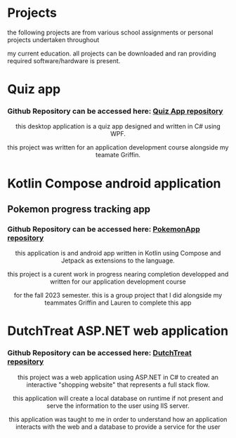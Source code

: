 <h1 class="titles">Projects</h1>


<p class="titles">the following projects are from various school assignments or personal projects undertaken throughout</p>
<p class="titles">my current education. all projects can be downloaded and ran providing required software/hardware is present.</p>


<h1 class="titles">Quiz app</h1>
<h3 class="titles"> Github Repository can be accessed here: <a href="https://github.com/williamCattrell/Quiz-app">Quiz App repository</a></h3>
<p style="text-align: center;">this desktop application is a quiz app designed and written in C# using WPF.</p>
<p style="text-align: center;">this project was written for an application development course alongside my teamate Griffin.</p>


<h1 class="titles">Kotlin Compose android application</h1>
<h2 class="titles">Pokemon progress tracking app</h2>
<h3 class="titles"> Github Repository can be accessed here: <a href="https://github.com/williamCattrell/PokemonApp">PokemonApp repository</a></h3>

<p style="text-align: center;">this application is and android app written in Kotlin using Compose and Jetpack as extensions to the language.</p>
<p style="text-align: center;">this project is a curent work in progress nearing completion developped and written for our application development course</p>
<p style="text-align: center;">for the fall 2023 semester. this is a group project that I did alongside my teammates Griffin and Lauren to complete this app</p>


<h1 class="titles">DutchTreat ASP.NET web application</h1>
<h3 class="titles"> Github Repository can be accessed here: <a href="https://github.com/williamCattrell/DutchTreat">DutchTreat repository</a></h3>
<p style="text-align: center;">this project was a web application using ASP.NET in C# to created an interactive "shopping website" that represents a full stack flow.</p>
<p style="text-align: center;">this application will create a local database on runtime if not present and serve the information to the user using IIS server.</p>
<p style="text-align: center;">this application was taught to me in order to understand how an application interacts with the web and a database to provide a service for the user</p>
